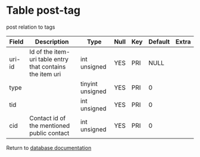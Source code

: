 Table post-tag
===========
post relation to tags

| Field | Description | Type | Null | Key | Default | Extra |
| ----- | ----------- | ---- | ---- | --- | ------- | ----- |
| uri-id | Id of the item-uri table entry that contains the item uri | int unsigned | YES | PRI | NULL |  |    
| type |  | tinyint unsigned | YES | PRI | 0 |  |    
| tid |  | int unsigned | YES | PRI | 0 |  |    
| cid | Contact id of the mentioned public contact | int unsigned | YES | PRI | 0 |  |    

Return to [database documentation](help/database)
